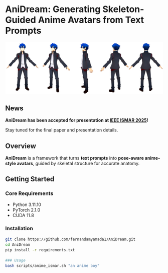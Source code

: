 # AniDream: Generating Skeleton-Guided Anime Avatars from Text Prompts

![AniDream Output](assets/cover.png)

 ## News

**AniDream has been accepted for presentation at [IEEE ISMAR 2025](https://ieeeismar.org/)!** 

Stay tuned for the final paper and presentation details.

## Overview

**AniDream** is a framework that turns **text prompts** into **pose-aware anime-style avatars**, guided by skeletal structure for accurate anatomy.

## Getting Started

### Core Requirements

- Python 3.11.10
- PyTorch 2.1.0  
- CUDA 11.8  

### Installation

```bash
git clone https://github.com/fernandamyamada1/AniDream.git
cd AniDream
pip install -r requirements.txt

### Usage
bash scripts/anime_ismar.sh "an anime boy" 

